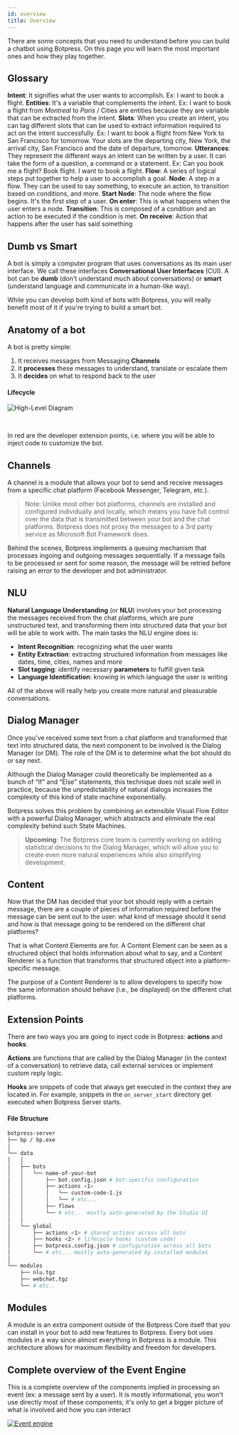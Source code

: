 ```yaml
---
id: overview
title: Overview
---
```


There are some concepts that you need to understand before you can build a chatbot using Botpress. On this page you will learn the most important ones and how they play together.

## Glossary

**Intent**: It signifies what the user wants to accomplish. Ex: I want to book a flight.
**Entities**: It's a variable that complements the intent. Ex: I want to book a flight from _Montreal_ to _Paris_ / Cities are entities because they are variable that can be extracted from the intent.
**Slots**: When you create an intent, you can tag different slots that can be used to extract information required to act on the intent successfully. Ex: I want to book a flight from New York to San Francisco for tomorrow. Your slots are the departing city, New York, the arrival city, San Francisco and the date of departure, tomorrow. 
**Utterances**: They represent the different ways an intent can be written by a user. It can take the form of a question, a command or a statement. Ex: Can you book me a flight? Book flight. I want to book a flight.
**Flow**: A series of logical steps put together to help a user to accomplish a goal.
**Node**: A step in a flow. They can be used to say something, to execute an action, to transition based on conditions, and more.
**Start Node**: The node where the flow begins. It's the first step of a user.
**On enter**: This is what happens when the user enters a node.
**Transition**: This is composed of a condition and an action to be executed if the condition is met.
**On receive**: Action that happens after the user has said something

## Dumb vs Smart

A bot is simply a computer program that uses conversations as its main user interface. We call these interfaces **Conversational User Interfaces** (CUI). A bot can be **dumb** (don't understand much about conversations) or **smart** (understand language and communicate in a human-like way).

While you can develop both kind of bots with Botpress, you will really benefit most of it if you're trying to build a smart bot.

## Anatomy of a bot

A bot is pretty simple:

1. It receives messages from Messaging **Channels**
2. It **processes** these messages to understand, translate or escalate them
3. It **decides** on what to respond back to the user

#### Lifecycle

![High-Level Diagram](assets/hld.png)

<br/>

In red are the developer extension points, i.e. where you will be able to inject code to customize the bot.

## Channels

A channel is a module that allows your bot to send and receive messages from a specific chat platform (Facebook Messenger, Telegram, etc.).

> Note: Unlike most other bot platforms, channels are installed and configured individually and locally, which means you have full control over the data that is transmitted between your bot and the chat platforms. Botpress does not proxy the messages to a 3rd party service as Microsoft Bot Framework does.

Behind the scenes, Botpress implements a queuing mechanism that processes ingoing and outgoing messages sequentially. If a message fails to be processed or sent for some reason, the message will be retried before raising an error to the developer and bot administrator.

## NLU

**Natural Language Understanding** (or **NLU**) involves your bot processing the messages received from the chat platforms, which are pure unstructured text, and transforming them into structured data that your bot will be able to work with. The main tasks the NLU engine does is:

- **Intent Recognition**: recognizing what the user wants
- **Entity Extraction**: extracting structured information from messages like dates, time, cities, names and more
- **Slot tagging**: identify necessary **parameters** to fulfill given task
- **Language Identification**: knowing in which language the user is writing

All of the above will really help you create more natural and pleasurable conversations.

## Dialog Manager

Once you’ve received some text from a chat platform and transformed that text into structured data, the next component to be involved is the Dialog Manager (or DM). The role of the DM is to determine what the bot should do or say next.

Although the Dialog Manager could theoretically be implemented as a bunch of “If” and “Else” statements, this technique does not scale well in practice, because the unpredictability of natural dialogs increases the complexity of this kind of state machine exponentially.

Botpress solves this problem by combining an extensible Visual Flow Editor with a powerful Dialog Manager, which abstracts and eliminate the real complexity behind such State Machines.

> **Upcoming**: The Botpress core team is currently working on adding statistical decisions to the Dialog Manager, which will allow you to create even more natural experiences while also simplifying development.

## Content

Now that the DM has decided that your bot should reply with a certain message, there are a couple of pieces of information required before the message can be sent out to the user: what kind of message should it send and how is that message going to be rendered on the different chat platforms?

That is what Content Elements are for. A Content Element can be seen as a structured object that holds information about what to say, and a Content Renderer is a function that transforms that structured object into a platform-specific message.

The purpose of a Content Renderer is to allow developers to specify how the same information should behave (i.e., be displayed) on the different chat platforms.

## Extension Points

There are two ways you are going to inject code in Botpress: **actions** and **hooks**.

**Actions** are functions that are called by the Dialog Manager (in the context of a conversation) to retrieve data, call external services or implement custom reply logic.

**Hooks** are snippets of code that always get executed in the context they are located in. For example, snippets in the `on_server_start` directory get executed when Botpress Server starts.

#### File Structure

```bash
botpress-server
├── bp / bp.exe
│
└── data
│   │
│   ├── bots
│   │   └── name-of-your-bot
│   │       ├── bot.config.json # bot-specific configuration
│   │       ├── actions <1>
│   │       │   └── custom-code-1.js
│   │       │   └── # etc...
│   │       ├── flows
│   │       └── # etc... mostly auto-generated by the Studio UI
│   │
│   └── global
│       ├── actions <1> # shared actions across all bots
│       ├── hooks <2> # lifecycle hooks (custom code)
│       ├── botpress.config.json # configuration across all bots
│       └── # etc... mostly auto-generated by installed modules
│
└── modules
    ├── nlu.tgz
    ├── webchat.tgz
    └── # etc..
```

## Modules

A module is an extra component outside of the Botpress Core itself that you can install in your bot to add new features to Botpress. Every bot uses modules in a way since almost everything in Botpress is a module. This architecture allows for maximum flexibility and freedom for developers.

## Complete overview of the Event Engine

This is a complete overview of the components implied in processing an event (ex: a message sent by a user). It is mostly informational, you won't use directly most of these components; it's only to get a bigger picture of what is involved and how you can interact

[![Event engine](assets/eventflow.png)](assets/eventflow.png)
